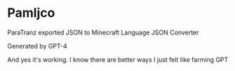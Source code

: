 # Pamljco
ParaTranz exported JSON to Minecraft Language JSON Converter

Generated by GPT-4

And yes it's working.
I know there are better ways I just felt like farming GPT
